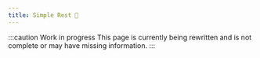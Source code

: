 ```yaml
---
title: Simple Rest 🚧
---
```


:::caution Work in progress
This page is currently being rewritten and is not complete or may have missing information.
:::